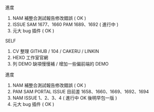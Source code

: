 進度
1. NAM 補整合測試報告修改錯誤 ( OK )
2. ISSUE SAM 1677、1660 PAM 1689、1692 ( 進行中 )
3. 元大 bug 插件 ( OK )

SELF

1. CV 整理 GITHUB / 104 / CAKERU / LINKIN
1. HEXO 工作室官網
1. 列 DEMO 缺項慢慢補 / 增加一些偏前端的 DEMO

進度
1. NAM 補整合測試報告修改錯誤 ( OK )
2. PAM SAM PORTAL ISSUE 目前差 1658、1660、1669、1692、1694
3. NAM ISSUE 1、2、3、4 ( 進行中 OK 後明早包一版 )
4. 元大 bug 插件 ( OK )
